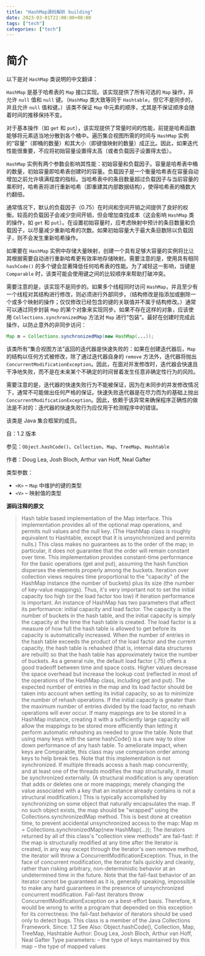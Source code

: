 ```yaml
---
title: "HashMap源码解析 building"
date: 2023-03-01T22:00:00+08:00
tags: ["tech"]
categories: ["tech"]
---
```


# 简介

以下是对 `HashMap` 类说明的中文翻译：

`HashMap` 是基于哈希表的 `Map` 接口实现。该实现提供了所有可选的 `Map` 操作，并允许 `null` 值和 `null` 键。（`HashMap` 类大致等同于 `Hashtable`，但它不是同步的，并且允许 `null` 值和键。）该类不保证 `Map` 中元素的顺序，尤其是不保证顺序会随着时间的推移保持不变。

对于基本操作（如 `get` 和 `put`），该实现提供了常量时间的性能，前提是哈希函数能够将元素适当地分散到各个桶中。遍历集合视图所需的时间与 `HashMap` 实例的“容量”（即桶的数量）和其大小（即键值映射的数量）成正比。因此，如果迭代性能很重要，不应将初始容量设置得太高（或者负载因子设置得太低）。

`HashMap` 实例有两个参数会影响其性能：初始容量和负载因子。容量是哈希表中桶的数量，初始容量即哈希表创建时的容量。负载因子是一个衡量哈希表在容量自动增加之前允许填满程度的指标。当哈希表中的条目数量超过负载因子与当前容量的乘积时，哈希表将进行重新哈希（即重建其内部数据结构），使得哈希表的桶数大约翻倍。

通常情况下，默认的负载因子（0.75）在时间和空间开销之间提供了良好的权衡。较高的负载因子会减少空间开销，但会增加查找成本（这会影响 `HashMap` 类的操作，如 `get` 和 `put`）。在设置初始容量时，应考虑映射中预计的条目数量和负载因子，以尽量减少重新哈希的次数。如果初始容量大于最大条目数除以负载因子，则不会发生重新哈希操作。

如果要在 `HashMap` 实例中存储大量映射，创建一个具有足够大容量的实例将比让其根据需要自动进行重新哈希更有效率地存储映射。需要注意的是，使用具有相同 `hashCode()` 的多个键会显著降低任何哈希表的性能。为了减轻这一影响，当键是 `Comparable` 时，该类可能会使用键之间的比较顺序来帮助打破冲突。

需要注意的是，该实现不是同步的。如果多个线程同时访问 `HashMap`，并且至少有一个线程对其结构进行修改，则必须进行外部同步。（结构修改是指添加或删除一个或多个映射的操作；仅仅修改已经包含的键的关联值并不属于结构修改。）通常可以通过同步封装 `Map` 的某个对象来实现同步。如果不存在这样的对象，应该使用 `Collections.synchronizedMap` 方法对 `Map` 进行“包装”。最好在创建时完成此操作，以防止意外的非同步访问：

```java
Map m = Collections.synchronizedMap(new HashMap(...));
```

该类所有“集合视图方法”返回的迭代器是快速失败的：如果在创建迭代器后，`Map` 的结构以任何方式被修改，除了通过迭代器自身的 `remove` 方法外，迭代器将抛出 `ConcurrentModificationException`。因此，在面对并发修改时，迭代器会快速且干净地失败，而不是在未来某个不确定的时间冒着发生任意非确定性行为的风险。

需要注意的是，迭代器的快速失败行为不能被保证，因为在未同步的并发修改情况下，通常不可能做出任何严格的保证。快速失败迭代器是在尽力而为的基础上抛出 `ConcurrentModificationException`。因此，依赖于该异常来确保程序正确性的做法是不对的：迭代器的快速失败行为应仅用于检测程序中的错误。

该类是 Java 集合框架的成员。

自：1.2 版本

参见：`Object.hashCode()`、`Collection`、`Map`、`TreeMap`、`Hashtable`

作者：Doug Lea, Josh Bloch, Arthur van Hoff, Neal Gafter

类型参数：

- `<K>` – `Map` 中维护的键的类型
- `<V>` – 映射值的类型

**源码注释的原文**

> Hash table based implementation of the Map interface. This implementation provides all of the optional map operations, and permits null values and the null key. (The HashMap class is roughly equivalent to Hashtable, except that it is unsynchronized and permits nulls.) This class makes no guarantees as to the order of the map; in particular, it does not guarantee that the order will remain constant over time.
> This implementation provides constant-time performance for the basic operations (get and put), assuming the hash function disperses the elements properly among the buckets. Iteration over collection views requires time proportional to the "capacity" of the HashMap instance (the number of buckets) plus its size (the number of key-value mappings). Thus, it's very important not to set the initial capacity too high (or the load factor too low) if iteration performance is important.
> An instance of HashMap has two parameters that affect its performance: initial capacity and load factor. The capacity is the number of buckets in the hash table, and the initial capacity is simply the capacity at the time the hash table is created. The load factor is a measure of how full the hash table is allowed to get before its capacity is automatically increased. When the number of entries in the hash table exceeds the product of the load factor and the current capacity, the hash table is rehashed (that is, internal data structures are rebuilt) so that the hash table has approximately twice the number of buckets.
> As a general rule, the default load factor (.75) offers a good tradeoff between time and space costs. Higher values decrease the space overhead but increase the lookup cost (reflected in most of the operations of the HashMap class, including get and put). The expected number of entries in the map and its load factor should be taken into account when setting its initial capacity, so as to minimize the number of rehash operations. If the initial capacity is greater than the maximum number of entries divided by the load factor, no rehash operations will ever occur.
> If many mappings are to be stored in a HashMap instance, creating it with a sufficiently large capacity will allow the mappings to be stored more efficiently than letting it perform automatic rehashing as needed to grow the table. Note that using many keys with the same hashCode() is a sure way to slow down performance of any hash table. To ameliorate impact, when keys are Comparable, this class may use comparison order among keys to help break ties.
> Note that this implementation is not synchronized. If multiple threads access a hash map concurrently, and at least one of the threads modifies the map structurally, it must be synchronized externally. (A structural modification is any operation that adds or deletes one or more mappings; merely changing the value associated with a key that an instance already contains is not a structural modification.) This is typically accomplished by synchronizing on some object that naturally encapsulates the map. If no such object exists, the map should be "wrapped" using the Collections.synchronizedMap method. This is best done at creation time, to prevent accidental unsynchronized access to the map:
> Map m = Collections.synchronizedMap(new HashMap(...));
> The iterators returned by all of this class's "collection view methods" are fail-fast: if the map is structurally modified at any time after the iterator is created, in any way except through the iterator's own remove method, the iterator will throw a ConcurrentModificationException. Thus, in the face of concurrent modification, the iterator fails quickly and cleanly, rather than risking arbitrary, non-deterministic behavior at an undetermined time in the future.
> Note that the fail-fast behavior of an iterator cannot be guaranteed as it is, generally speaking, impossible to make any hard guarantees in the presence of unsynchronized concurrent modification. Fail-fast iterators throw ConcurrentModificationException on a best-effort basis. Therefore, it would be wrong to write a program that depended on this exception for its correctness: the fail-fast behavior of iterators should be used only to detect bugs.
> This class is a member of the Java Collections Framework.
> Since:
> 1.2
> See Also:
> Object.hashCode(), Collection, Map, TreeMap, Hashtable
> Author:
> Doug Lea, Josh Bloch, Arthur van Hoff, Neal Gafter
> Type parameters:
> <K> – the type of keys maintained by this map
> <V> – the type of mapped values
